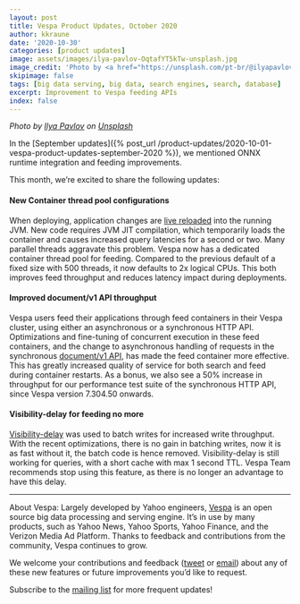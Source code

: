 ```yaml
---
layout: post
title: Vespa Product Updates, October 2020
author: kkraune
date: '2020-10-30'
categories: [product updates]
image: assets/images/ilya-pavlov-OqtafYT5kTw-unsplash.jpg
image_credit: 'Photo by <a href="https://unsplash.com/pt-br/@ilyapavlov?utm_source=unsplash&utm_medium=referral&utm_content=creditCopyText">Ilya Pavlov</a> on <a href="https://unsplash.com/photos/OqtafYT5kTw?utm_source=unsplash&utm_medium=referral&utm_content=creditCopyText">Unsplash</a>'
skipimage: false
tags: [big data serving, big data, search engines, search, database]
excerpt: Improvement to Vespa feeding APIs
index: false
---
```


<em>Photo by
<a href="https://unsplash.com/@ilyapavlov?utm_source=unsplash&amp;utm_medium=referral&amp;utm_content=creditCopyText">
Ilya Pavlov</a> on
<a href="https://unsplash.com/s/photos/technology?utm_source=unsplash&amp;utm_medium=referral&amp;utm_content=creditCopyText">
Unsplash</a></em>

In the [September updates]({% post_url /product-updates/2020-10-01-vespa-product-updates-september-2020 %}),
we mentioned ONNX runtime integration and feeding improvements.

This month, we’re excited to share the following updates:


#### New Container thread pool configurations
When deploying, application changes are
[live reloaded](https://docs.vespa.ai/en/application-packages.html) into the running JVM.
New code requires JVM JIT compilation, which temporarily loads the container
and causes increased query latencies for a second or two.
Many parallel threads aggravate this problem.
Vespa now has a dedicated container thread pool for feeding.
Compared to the previous default of a fixed size with 500 threads, it now defaults to 2x logical CPUs.
This both improves feed throughput and reduces latency impact during deployments.


#### Improved document/v1 API throughput
Vespa users feed their applications through feed containers in their Vespa cluster,
using either an asynchronous or a synchronous HTTP API.
Optimizations and fine-tuning of concurrent execution in these feed containers,
and the change to asynchronous handling of requests in the synchronous
[document/v1 API](https://docs.vespa.ai/en/reference/document-v1-api-reference.html),
has made the feed container more effective.
This has greatly increased quality of service for both search and feed during container restarts.
As a bonus, we also see a 50% increase in throughput for our performance test suite of the synchronous HTTP API,
since Vespa version 7.304.50 onwards.


#### Visibility-delay for feeding no more
[Visibility-delay](https://docs.vespa.ai/en/reference/services-content.html#visibility-delay)
was used to batch writes for increased write throughput.
With the recent optimizations, there is no gain in batching writes,
now it is as fast without it, the batch code is hence removed.
Visibility-delay is still working for queries, with a short cache with max 1 second TTL.
Vespa Team recommends stop using this feature, as there is no longer an advantage to have this delay.


___
About Vespa: Largely developed by Yahoo engineers,
[Vespa](https://github.com/vespa-engine/vespa) is an open source big data processing and serving engine.
It’s in use by many products, such as Yahoo News, Yahoo Sports, Yahoo Finance, and the Verizon Media Ad Platform.
Thanks to feedback and contributions from the community, Vespa continues to grow.

We welcome your contributions and feedback ([tweet](https://twitter.com/vespaengine)
or [email](mailto:info@vespa.ai)) about any of these new features or future improvements you’d like to request.

Subscribe to the [mailing list](https://vespa.ai/mailing-list.html) for more frequent updates!
